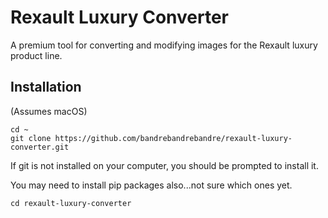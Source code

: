 # Rexault Luxury Converter

A premium tool for converting and modifying images for the Rexault luxury product line.

## Installation

(Assumes macOS)

    cd ~
    git clone https://github.com/bandrebandrebandre/rexault-luxury-converter.git
  
If git is not installed on your computer, you should be prompted to install it.

You may need to install pip packages also...not sure which ones yet.

    cd rexault-luxury-converter
